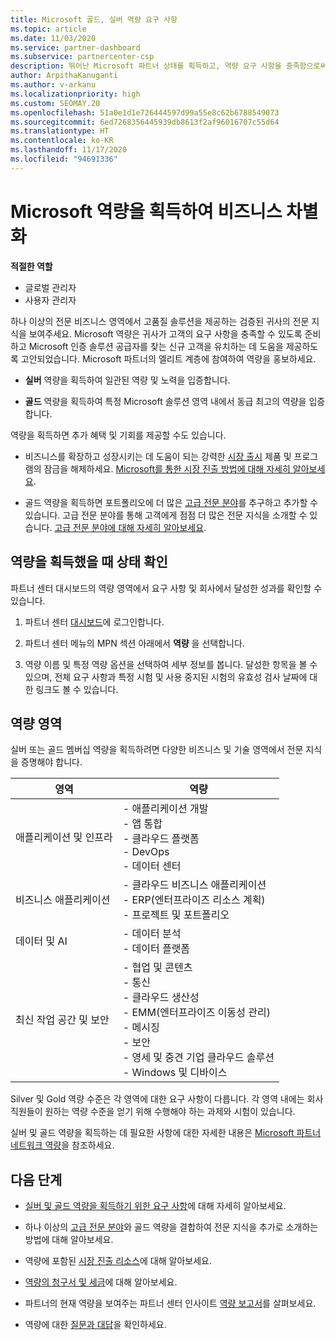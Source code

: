 ```yaml
---
title: Microsoft 골드, 실버 역량 요구 사항
ms.topic: article
ms.date: 11/03/2020
ms.service: partner-dashboard
ms.subservice: partnercenter-csp
description: 뛰어난 Microsoft 파트너 상태를 획득하고, 역량 요구 사항을 충족함으로써 새 고객을 유치하여 골드 및 실버 멤버십 수준을 획득하는 방법을 알아봅니다.
author: ArpithaKanuganti
ms.author: v-arkanu
ms.localizationpriority: high
ms.custom: SEOMAY.20
ms.openlocfilehash: 51a0e1d1e726444597d99a55e8c62b6788549073
ms.sourcegitcommit: 6ed7268356445939db8613f2af96016707c55d64
ms.translationtype: HT
ms.contentlocale: ko-KR
ms.lasthandoff: 11/17/2020
ms.locfileid: "94691336"
---
```

# <a name="differentiate-your-business-by-attaining-microsoft-competencies"></a>Microsoft 역량을 획득하여 비즈니스 차별화

**적절한 역할**
- 글로벌 관리자
- 사용자 관리자

하나 이상의 전문 비즈니스 영역에서 고품질 솔루션을 제공하는 검증된 귀사의 전문 지식을 보여주세요. Microsoft 역량은 귀사가 고객의 요구 사항을 충족할 수 있도록 준비하고 Microsoft 인증 솔루션 공급자를 찾는 신규 고객을 유치하는 데 도움을 제공하도록 고안되었습니다. Microsoft 파트너의 엘리트 계층에 참여하여 역량을 홍보하세요.

- **실버** 역량을 획득하여 일관된 역량 및 노력을 입증합니다.

- **골드** 역량을 획득하여 특정 Microsoft 솔루션 영역 내에서 동급 최고의 역량을 입증합니다.

역량을 획득하면 추가 혜택 및 기회를 제공할 수도 있습니다.

- 비즈니스를 확장하고 성장시키는 데 도움이 되는 강력한 [시장 출시](mpn-learn-about-go-to-market-benefits.md) 제품 및 프로그램의 잠금을 해제하세요. [Microsoft를 통한 시장 진출 방법에 대해 자세히 알아보세요](https://partner.microsoft.com/solutions/go-to-market).

- 골드 역량을 획득하면 포트폴리오에 더 많은 [고급 전문 분야](advanced-specializations.md)를 추구하고 추가할 수 있습니다. 고급 전문 분야를 통해 고객에게 점점 더 많은 전문 지식을 소개할 수 있습니다. [고급 전문 분야에 대해 자세히 알아보세요](https://partner.microsoft.com/membership/advanced-specialization).

## <a name="check-your-status-as-you-attain-a-competency"></a>역량을 획득했을 때 상태 확인

파트너 센터 대시보드의 역량 영역에서 요구 사항 및 회사에서 달성한 성과를 확인할 수 있습니다.

1. 파트너 센터 [대시보드](https://partner.microsoft.com/dashboard/home)에 로그인합니다.

2. 파트너 센터 메뉴의 MPN 섹션 아래에서 **역량** 을 선택합니다.

3. 역량 이름 및 특정 역량 옵션을 선택하여 세부 정보를 봅니다. 달성한 항목을 볼 수 있으며, 전체 요구 사항과 특정 시험 및 사용 중지된 시험의 유효성 검사 날짜에 대한 링크도 볼 수 있습니다.

## <a name="competency-areas"></a>역량 영역

실버 또는 골드 멤버십 역량을 획득하려면 다양한 비즈니스 및 기술 영역에서 전문 지식을 증명해야 합니다.

|**영역**            |**역량**                    |
|--------------------|--------------------------------|
|애플리케이션 및 인프라| - 애플리케이션 개발<br/> - 앱 통합<br/> - 클라우드 플랫폼<br/> - DevOps<br/> - 데이터 센터 |
|비즈니스 애플리케이션 | - 클라우드 비즈니스 애플리케이션</br> - ERP(엔터프라이즈 리소스 계획)</br> - 프로젝트 및 포트폴리오 |
|데이터 및 AI| - 데이터 분석<br/> - 데이터 플랫폼 |
|최신 작업 공간 및 보안 | - 협업 및 콘텐츠<br/> - 통신<br/> - 클라우드 생산성<br/> - EMM(엔터프라이즈 이동성 관리)<br/> - 메시징<br/> - 보안<br/> - 영세 및 중견 기업 클라우드 솔루션<br/> - Windows 및 디바이스 |

Silver 및 Gold 역량 수준은 각 영역에 대한 요구 사항이 다릅니다. 각 영역 내에는 회사 직원들이 원하는 역량 수준을 얻기 위해 수행해야 하는 과제와 시험이 있습니다. 

실버 및 골드 역량을 획득하는 데 필요한 사항에 대한 자세한 내용은 [Microsoft 파트너 네트워크 역량](https://partner.microsoft.com/membership/competencies)을 참조하세요.

## <a name="next-steps"></a>다음 단계

- [실버 및 골드 역량을 획득하기 위한 요구 사항](https://partner.microsoft.com/membership/competencies)에 대해 자세히 알아보세요.

- 하나 이상의 [고급 전문 분야](advanced-specializations.md)와 골드 역량을 결합하여 전문 지식을 추가로 소개하는 방법에 대해 알아보세요.

- 역량에 포함된 [시장 진출 리소스](mpn-learn-about-go-to-market-benefits.md)에 대해 알아보세요.

- [역량의 청구서 및 세금](mpn-view-print-maps-invoice.md)에 대해 알아보세요.

- 파트너의 현재 역량을 보여주는 파트너 센터 인사이트 [역량 보고서](pci-competencies-report.md)를 살펴보세요.

- 역량에 대한 [질문과 대답](competencies-faq.md)을 확인하세요.
